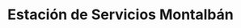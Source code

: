 ---
title: "Estación de Servicios Montalbán"
url: /caracas/estacion-de-servicios-montalban/
shop: Lebensmittel
---